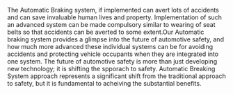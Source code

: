
‭The‬ ‭Automatic‬ ‭Braking‬ ‭system,‬ ‭if ‬‭implemented‬‭ can‬‭ avert‬‭ lots of ‬‭accidents ‬‭and‬ can‬ ‭save‬ ‭invaluable‬ ‭human‬ ‭lives‬ ‭and‬ ‭property.‬ ‭Implementation‬ ‭of‬ ‭such‬ ‭an‬ advanced‬ ‭system‬ ‭can‬ ‭be‬ ‭made‬ ‭compulsory‬ ‭similar‬ ‭to‬ ‭wearing‬ of seat belts so that accidents ‭‭can‬ ‭be‬ ‭averted‬ ‭to‬ ‭some‬ ‭extent.Our‬ ‭Automatic‬ ‭braking‬ ‭system ‭provides‬ ‭a‬ ‭glimpse‬ ‭into‬ ‭the‬ ‭future‬ ‭of‬ ‭automotive‬ ‭safety,‬ ‭and‬ ‭how‬ ‭much‬ ‭more‬ ‭advanced ‬‭these‬‭ individual ‬‭systems ‬‭can ‬‭be ‬‭for ‬‭avoiding‬‭ accidents‬‭ and ‬‭protecting ‭vehicle‬ ‭occupants‬ ‭when‬ ‭they‬ ‭are‬ ‭integrated‬ ‭into‬ ‭one‬ ‭system.‬ ‭The‬ ‭future‬ ‭of automotive safety is more than just developing new technology; it is shifting the spporach to safety. Automatic Breaking System approach represents a significant shift from the traditional approach to safety, but it is  fundamental to acheiving the substantial benefits.
